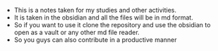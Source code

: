 * This is a notes taken for my studies and other activities.
* It is taken in the obsidian and all the files will be in md format.
* So if you want to use it clone the repository and use the obsidian to open as a vault or any other md file reader.
* So you guys can also contribute in a productive manner
